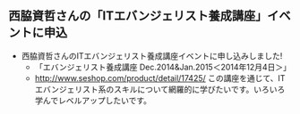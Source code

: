 ## 西脇資哲さんの「ITエバンジェリスト養成講座」イベントに申込


* 西脇資哲さんのITエバンジェリスト養成講座イベントに申し込みしました! 
  * 「エバンジェリスト養成講座 Dec.2014&Jan.2015＜2014年12月4日＞」
  * http://www.seshop.com/product/detail/17425/
この講座を通じて、ITエバンジェリスト系のスキルについて網羅的に学びたいです。いろいろ学んでレベルアップしたいです。


